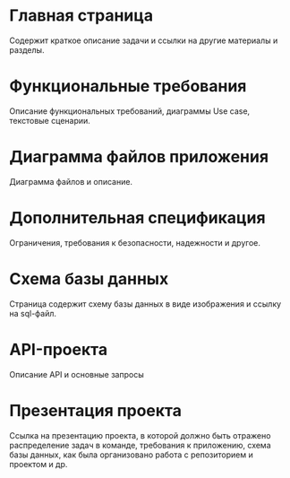 # Главная страница
Содержит краткое описание задачи и ссылки на другие материалы и разделы.

# Функциональные требования
Описание функциональных требований, диаграммы Use case, текстовые сценарии.

# Диаграмма файлов приложения
Диаграмма файлов и описание.

# Дополнительная спецификация
Ограничения, требования к безопасности, надежности и другое.

# Схема базы данных
Страница содержит схему базы данных в виде изображения и ссылку на sql-файл.

# API-проекта
Описание API и основные запросы

# Презентация проекта
Ссылка на презентацию проекта, в которой должно быть отражено распределение задач в команде, требования к приложению, схема базы данных, как была организовано работа с репозиторием и проектом и др.
